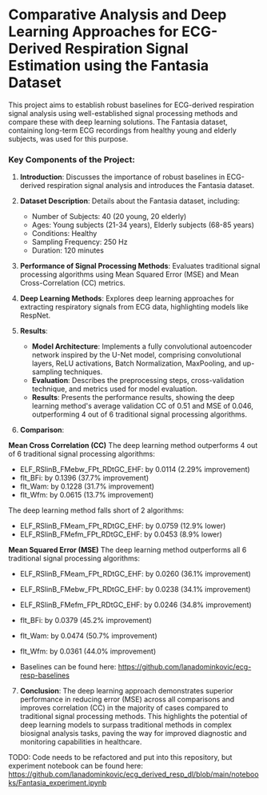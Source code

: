 # Comparative Analysis and Deep Learning Approaches for ECG-Derived Respiration Signal Estimation using the Fantasia Dataset

This project aims to establish robust baselines for ECG-derived respiration signal analysis using well-established signal processing methods and compare these with deep learning solutions. The Fantasia dataset, containing long-term ECG recordings from healthy young and elderly subjects, was used for this purpose.

### Key Components of the Project:

1. **Introduction**: Discusses the importance of robust baselines in ECG-derived respiration signal analysis and introduces the Fantasia dataset.

2. **Dataset Description**: Details about the Fantasia dataset, including:
   - Number of Subjects: 40 (20 young, 20 elderly)
   - Ages: Young subjects (21-34 years), Elderly subjects (68-85 years)
   - Conditions: Healthy
   - Sampling Frequency: 250 Hz
   - Duration: 120 minutes

3. **Performance of Signal Processing Methods**: Evaluates traditional signal processing algorithms using Mean Squared Error (MSE) and Mean Cross-Correlation (CC) metrics.

4. **Deep Learning Methods**: Explores deep learning approaches for extracting respiratory signals from ECG data, highlighting models like RespNet.

5. **Results**:
   - **Model Architecture**: Implements a fully convolutional autoencoder network inspired by the U-Net model, comprising convolutional layers, ReLU activations, Batch Normalization, MaxPooling, and up-sampling techniques.
   - **Evaluation**: Describes the preprocessing steps, cross-validation technique, and metrics used for model evaluation.
   - **Results**: Presents the performance results, showing the deep learning method's average validation CC of 0.51 and MSE of 0.046, outperforming 4 out of 6 traditional signal processing algorithms.
  
6. **Comparison**:

**Mean Cross Correlation (CC)**
The deep learning method outperforms 4 out of 6 traditional signal processing algorithms:
- ELF_RSlinB_FMebw_FPt_RDtGC_EHF: by 0.0114 (2.29% improvement)
- flt_BFi: by 0.1396 (37.7% improvement)
- flt_Wam: by 0.1228 (31.7% improvement)
- flt_Wfm: by 0.0615 (13.7% improvement)

The deep learning method falls short of 2 algorithms:
- ELF_RSlinB_FMeam_FPt_RDtGC_EHF: by 0.0759 (12.9% lower)
- ELF_RSlinB_FMefm_FPt_RDtGC_EHF: by 0.0453 (8.9% lower)

**Mean Squared Error (MSE)**
The deep learning method outperforms all 6 traditional signal processing algorithms:
- ELF_RSlinB_FMeam_FPt_RDtGC_EHF: by 0.0260 (36.1% improvement)
- ELF_RSlinB_FMebw_FPt_RDtGC_EHF: by 0.0238 (34.1% improvement)
- ELF_RSlinB_FMefm_FPt_RDtGC_EHF: by 0.0246 (34.8% improvement)
- flt_BFi: by 0.0379 (45.2% improvement)
- flt_Wam: by 0.0474 (50.7% improvement)
- flt_Wfm: by 0.0361 (44.0% improvement)

- Baselines can be found here: https://github.com/lanadominkovic/ecg-resp-baselines


7. **Conclusion**: 
The deep learning approach demonstrates superior performance in reducing error (MSE) across all comparisons and improves correlation (CC) in the majority of cases compared to traditional signal processing methods. This highlights the potential of deep learning models to surpass traditional methods in complex biosignal analysis tasks, paving the way for improved diagnostic and monitoring capabilities in healthcare.


TODO: Code needs to be refactored and put into this repository, but experiment notebook can be found here: https://github.com/lanadominkovic/ecg_derived_resp_dl/blob/main/notebooks/Fantasia_experiment.ipynb
